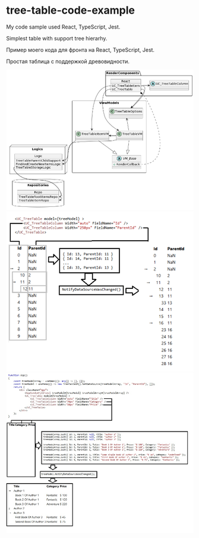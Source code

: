 # tree-table-code-example
My code sample used React, TypeScript, Jest.

Simplest table with support tree hierarhy.

Пример моего кода для фронта на React, TypeScript, Jest.

Простая таблица с поддержкой древовидности.

![alt text](https://raw.githubusercontent.com/ivanovkirill14102017/tree-table-code-example/7e280b85fa7d6e40aa24d1dbb783588da6b34d1a/diagram/diagram.png)
![alt text](https://github.com/ivanovkirill14102017/tree-table-code-example/blob/main/diagram/treeTablecodeExampleBasis.png)
![alt text](https://github.com/ivanovkirill14102017/tree-table-code-example/blob/main/diagram/Tree-table-code-example-books.jpg)
